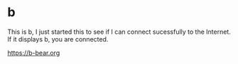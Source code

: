 # b
This is b, I just started this to see if I can connect sucessfully to the Internet. If it displays b, you are connected.

https://b-bear.org